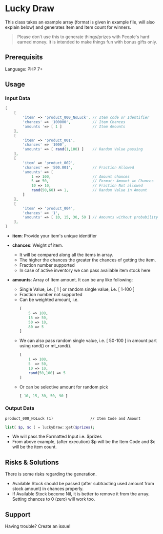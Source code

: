 # Lucky Draw

This class takes an example array (format is given in example file, will also explain below) and generates Item and Item count for winners.

> Please don't use this to generate things/prizes with People's hard earned money. It is intended to make things fun with bonus gifts only.

## Prerequisits

Language: PHP 7+

## Usage

### Input Data

```php
[
    [
        'item' => 'product_000_NoLuck', // Item code or Identifier
        'chances' => '100000',          // Item Chances
        'amounts '=> [ 1 ]              // Item Amounts
    ],
    [
        'item' => 'product_001',
        'chances' => '1000',
        'amounts' => [ rand(1,100) ]    // Random Value passing
    ],
    [
        'item' => 'product_002',
        'chances' => '500.001',         // Fraction Allowed
        'amounts' => [
            1 => 100,                   // Amount chances
            5 => 50,                    // Format: Amount => Chances
            10 => 10,                   // Fraction Not allowed
            rand(50,60) => 1,           // Random Value in Amount
        ]
    ],
    [
        'item' => 'product_004',
        'chances' => '1',
        'amounts' => [ 10, 15, 30, 50 ] // Amounts without probability
    ],
]
```

- **item**: Provide your item's unique identifier

- **chances**: Weight of item. 
    - It will be compared along all the items in array. 
    - The higher the chances the greater the chances of getting the item.
    - Fraction number supported
    - In case of active inventory we can pass available item stock here
    
- **amounts**: Array of Item amount. It can be any like following:
    - Single Value, i.e. [ 1 ] or random single value, i.e. [ 1-100 ]
    - Fraction number not supported
    - Can be weighted amount, i.e.    
        ```php
        [
            5 => 100,
            15 => 50,
            50 => 10,
            80 => 5
        ]
        ```      
    - We can also pass random single value, i.e. [ 50-100 ] in amount part using rand() or mt_rand().       
        ```php
        [
            1 => 100,
            5  => 50,
            10 => 10,
            rand(50,100) => 5
        ]
        ```
    - Or can be selective amount for random pick
         ```php
        [ 10, 15, 30, 50, 90 ]
        ```

### Output Data

```markdown
product_000_NoLuck (1)                 // Item Code and Amount
```

```php
list( $p, $c ) = luckyDraw::get($prizes);
```

- We will pass the Formatted Input i.e. $prizes
- From above example, (after execution) $p will be the Item Code and $c will be the item count.

## Risks & Solutions

There is some risks regarding the generation.
- Available Stock should be passed (after subtracting used amount from stock amount) in chances properly.
- If Available Stock become Nil, it is better to remove it from the array. Setting chances to 0 (zero) will work too.

## Support

Having trouble? Create an issue!
